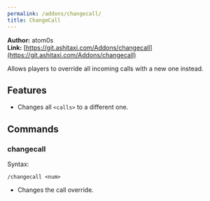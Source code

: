 ```yaml
---
permalink: /addons/changecall/
title: ChangeCall
---
```


**Author:** atom0s<br/>
**Link:** [https://git.ashitaxi.com/Addons/changecall](https://git.ashitaxi.com/Addons/changecall)

Allows players to override all incoming calls with a new one instead.

## Features

  * Changes all `<calls>` to a different one.

## Commands

### changecall
Syntax:
```
/changecall <num>
```
  * Changes the call override.
